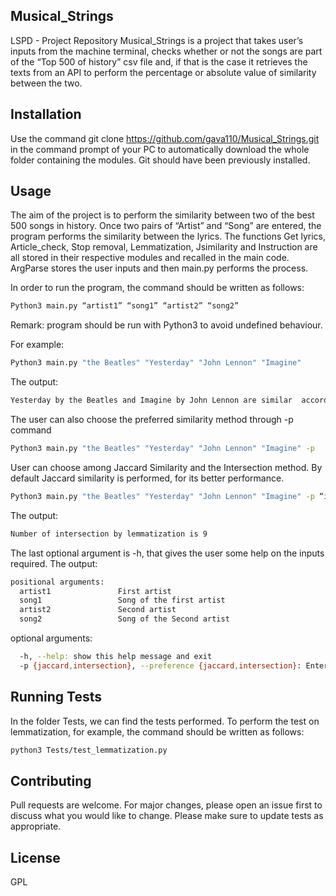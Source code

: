 ## Musical_Strings
LSPD - Project Repository 
Musical_Strings is a project that takes user’s inputs from the machine terminal, checks whether or not the songs are part of the “Top 500 of history” csv file and, if that is the case it retrieves the texts from an API to perform the percentage or absolute value of similarity between the two.

## Installation
Use the command git clone https://github.com/gava110/Musical_Strings.git in the command prompt of your PC to automatically download the whole folder containing the modules. Git should have been previously installed.

## Usage
The aim of the project is to perform the similarity between two of the best 500 songs in history.
Once two pairs of “Artist” and “Song” are entered, the program performs the similarity between the lyrics. 
The functions Get lyrics, Article_check, Stop removal, Lemmatization, Jsimilarity and Instruction are all stored in their respective modules and recalled in the main code. ArgParse stores the user inputs and then main.py performs the process.

In order to run the program, the command should be written as follows:
```bash
Python3 main.py “artist1” “song1” “artist2” “song2”
```

Remark: program should be run with Python3 to avoid undefined behaviour.

For example:
```bash
Python3 main.py "the Beatles" "Yesterday" "John Lennon" "Imagine"
```

The output:
```bash
Yesterday by the Beatles and Imagine by John Lennon are similar  according to lemmatization by 12.33%
```

The user can also choose the preferred similarity method through -p command
```bash
Python3 main.py "the Beatles" "Yesterday" "John Lennon" "Imagine" -p
```

User can choose among Jaccard Similarity and the Intersection method. By default Jaccard similarity is performed, for its better performance.
``` bash
Python3 main.py "the Beatles" "Yesterday" "John Lennon" "Imagine" -p “intersection”
```

The output:
```bash
Number of intersection by lemmatization is 9
```

The last optional argument is -h, that gives the user some help on the inputs required.
The output:
```bash
positional arguments:
  artist1               First artist
  song1                 Song of the first artist
  artist2               Second artist
  song2                 Song of the Second artist
```

optional arguments:
```bash
  -h, --help: show this help message and exit
  -p {jaccard,intersection}, --preference {jaccard,intersection}: Enter similarity method preference
```

## Running Tests
In the folder Tests, we can find the tests performed. To perform the test on lemmatization, for example, the command should be written as follows: 
```bash
python3 Tests/test_lemmatization.py
```

## Contributing
Pull requests are welcome. For major changes, please open an issue first to discuss what you would like to change.
Please make sure to update tests as appropriate.

## License
GPL
